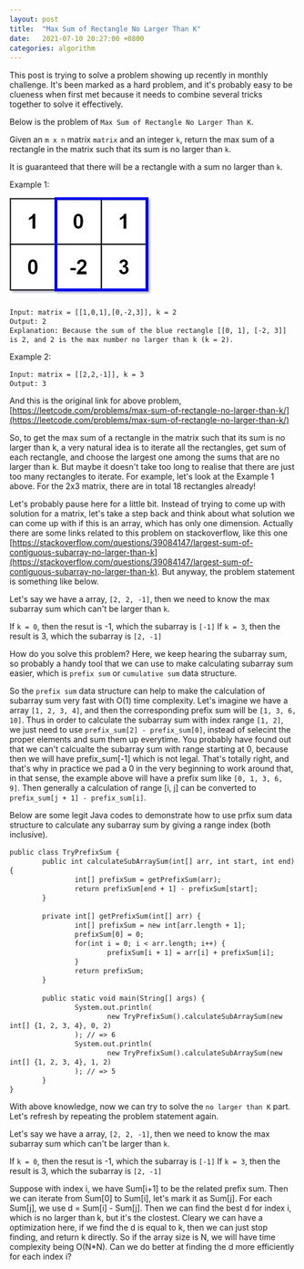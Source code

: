 ```yaml
---
layout: post
title:  "Max Sum of Rectangle No Larger Than K"
date:   2021-07-10 20:27:00 +0800
categories: algorithm
---
```


This post is trying to solve a problem showing up recently in monthly challenge. It's been marked as a hard problem, and it's probably easy to be clueness when first met because it needs to combine several tricks together to solve it effectively.

Below is the problem of `Max Sum of Rectangle No Larger Than K`. 

Given an `m x n` matrix `matrix` and an integer `k`, return the max sum of a rectangle in the matrix such that its sum is no larger than `k`.

It is guaranteed that there will be a rectangle with a sum no larger than `k`.

Example 1:

![Grid Sum](https://github.com/ywchang/ywchang.github.io/blob/master/_imgs/2021-07-10-example-grid-sum.jpeg?raw=true)

```
Input: matrix = [[1,0,1],[0,-2,3]], k = 2
Output: 2
Explanation: Because the sum of the blue rectangle [[0, 1], [-2, 3]] is 2, and 2 is the max number no larger than k (k = 2).
```

Example 2:

```
Input: matrix = [[2,2,-1]], k = 3
Output: 3
```

And this is the original link for above problem, [https://leetcode.com/problems/max-sum-of-rectangle-no-larger-than-k/](https://leetcode.com/problems/max-sum-of-rectangle-no-larger-than-k/)

So, to get the max sum of a rectangle in the matrix such that its sum is no larger than k, a very natural idea is to iterate all the rectangles, get sum of each rectangle, and choose the largest one among the sums that are no larger than k. But maybe it doesn't take too long to realise that there are just too many rectangles to iterate. For example, let's look at the Example 1 above. For the 2x3 matrix, there are in total 18 rectangles already!

Let's probably pause here for a little bit. Instead of trying to come up with solution for a matrix, let's take a step back and think about what solution we can come up with if this is an array, which has only one dimension. Actually there are some links related to this problem on stackoverflow, like this one [https://stackoverflow.com/questions/39084147/largest-sum-of-contiguous-subarray-no-larger-than-k](https://stackoverflow.com/questions/39084147/largest-sum-of-contiguous-subarray-no-larger-than-k). But anyway, the problem statement is something like below. 

Let's say we have a array, `[2, 2, -1]`, then we need to know the max subarray sum which can't be larger than `k`.

If `k = 0`, then the resut is -1, which the subarray is `[-1]`
If `k = 3`, then the result is 3, which the subarray is `[2, -1]`

How do you solve this problem? Here, we keep hearing the subarray sum, so probably a handy tool that we can use to make calculating subarray sum easier, which is `prefix sum` or `cumulative sum` data structure.

So the `prefix sum` data structure can help to make the calculation of subarray sum very fast with O(1) time complexity. Let's imagine we have a array `[1, 2, 3, 4]`, and then the corresponding prefix sum will be `[1, 3, 6, 10]`. Thus in order to calculate the subarray sum with index range `[1, 2]`, we just need to use `prefix_sum[2] - prefix_sum[0]`, instead of selecint the proper elements and sum them up everytime. You probably have found out that we can't calcualte the subarray sum with range starting at 0, because then we will have prefix_sum[-1] which is not legal. That's totally right, and that's why in practice we pad a 0 in the very beginning to work around that, in that sense, the example above will have a prefix sum like `[0, 1, 3, 6, 9]`. Then generally a calculation of range [i, j] can be converted to `prefix_sum[j + 1] - prefix_sum[i]`. 

Below are some legit Java codes to demonstrate how to use prfix sum data structure to calculate any subarray sum by giving a range index (both inclusive).

```
public class TryPrefixSum {
        public int calculateSubArraySum(int[] arr, int start, int end) {
                int[] prefixSum = getPrefixSum(arr);
                return prefixSum[end + 1] - prefixSum[start];
        }

        private int[] getPrefixSum(int[] arr) {
                int[] prefixSum = new int[arr.length + 1];
                prefixSum[0] = 0;
                for(int i = 0; i < arr.length; i++) {
                        prefixSum[i + 1] = arr[i] + prefixSum[i];
                }
                return prefixSum;
        }       

        public static void main(String[] args) {
                System.out.println(
                        new TryPrefixSum().calculateSubArraySum(new int[] {1, 2, 3, 4}, 0, 2)
                ); // => 6
                System.out.println(
                        new TryPrefixSum().calculateSubArraySum(new int[] {1, 2, 3, 4}, 1, 2)
                ); // => 5
        }
}
```

With above knowledge, now we can try to solve the `no larger than K` part. Let's refresh by repeating the problem statement again.

Let's say we have a array, `[2, 2, -1]`, then we need to know the max subarray sum which can't be larger than `k`.

If `k = 0`, then the resut is -1, which the subarray is `[-1]`
If `k = 3`, then the result is 3, which the subarray is `[2, -1]`

Suppose with index i, we have Sum[i+1] to be the related prefix sum. Then we can iterate from Sum[0] to Sum[i], let's mark it as Sum[j]. For each Sum[j], we use d = Sum[i] - Sum[j]. Then we can find the best d for index i, which is no larger than k, but it's the clostest. Cleary we can have a optimization here, if we find the d is equal to k, then we can just stop finding, and return k directly. So if the array size is N, we will have time complexity being O(N\*N). Can we do better at finding the d more efficiently for each index i?


<script src="https://utteranc.es/client.js"
        repo="ywchang/ywchang.github.io"
        issue-term="pathname"
        theme="github-light"
        crossorigin="anonymous"
        async>
</script>










